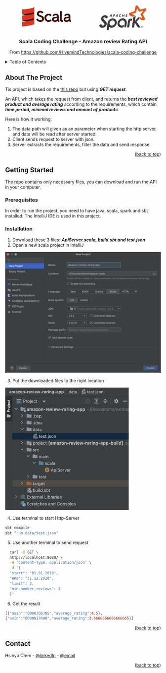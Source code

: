 <!-- PROJECT Title -->
<br />
<div align="center">
  <div>
    <img src="images/scala.png" alt="Logo" height="80" style="margin-right: 80px;">
    <img src="images/spark.png" alt="Logo" height="80">
  </div>
  <h3>Scala Coding Challenge - Amazon review Rating API</h3>
  <p>From <a href="https://github.com/HivemindTechnologies/scala-coding-challenge">https://github.com/HivemindTechnologies/scala-coding-challenge</a></p>
</div>
<!-- TABLE OF CONTENTS -->
<details>
  <summary>Table of Contents</summary>
  <ol>
    <li>
      <a href="#about-the-project">About The Project</a>
    </li>
    <li>
      <a href="#getting-started">Getting Started</a>
      <ul>
        <li><a href="#prerequisites">Prerequisites</a></li>
        <li><a href="#installation">Installation</a></li>
      </ul>
    </li>
    <li><a href="#contact">Contact</a></li>
  </ol>
</details>

<!-- ABOUT THE PROJECT -->
## About The Project
Tis project is based on the <a href="https://github.com/HivemindTechnologies/scala-coding-challenge">this repo</a> but using ***GET request***.

An API, which takes the request from client, and returns the ***best reviewed product and average rating*** according to the requirements, which contain ***time period, minimal reviews and amount of products***.

Here is how it working: 
1. The data path will given as an parameter when starting the http server, and data will be read after server started.
2. Client sends request to server with json.
3. Server extracts the requirements, filter the data and send response.

<p align="right">(<a href="#readme-top">back to top</a>)</p>

<!-- GETTING STARTED -->
## Getting Started
The repo contains only necessary files, you can download and run the API in your computer.

### Prerequisites
In order to run the project, you need to have java, scala, spark and sbt installed.
The IntelliJ IDE is used in this project.

### Installation
1. Download these 3 files: ***ApiServer.scala, build.sbt and test.json***
2. Open a new scala project in IntelliJ
<img src="images/new-project.jpeg" alt="new-project" width="600"/>

3. Put the downloaded files to the right location
<img src="images/project-structure.jpeg" alt="project-structure" width="400"/>

4. Use terminal to start Http-Server 
```sh
sbt compile
sbt "run data/test.json" 
```
5. Use another terminal to send request
```sh
  curl -X GET \
  http://localhost:8080/ \
  -H 'Content-Type: application/json' \
  -d '{
  "start": "01.01.2010",
  "end": "31.12.2020",
  "limit": 2,
  "min_number_reviews": 2
  }'
```
6. Get the result
```sh
[{"asin":"B000JQ0JNS","average_rating":4.5},
{"asin":"B000NI7RW8","average_rating":3.6666666666666665}]
```

<p align="right">(<a href="#readme-top">back to top</a>)</p>

<!-- CONTACT -->
## Contact

Hsinyu Chen - [@linkedIn](https://www.linkedin.com/in/hsinyu-chen-4b43b489/) - [@email](chenxinyu.tw@gmail.com)

<p align="right">(<a href="#readme-top">back to top</a>)</p>

<!-- MARKDOWN LINKS & IMAGES -->
<!-- https://www.markdownguide.org/basic-syntax/#reference-style-links -->
[linkedin-url]: https://www.linkedin.com/in/hsinyu-chen-4b43b489/
[new-project]: images/new-project.jpeg
[project-structure]: images/project-structure.jpeg
[http-server]: http-server.jpeg
[curl]: images/curl.jpeg



